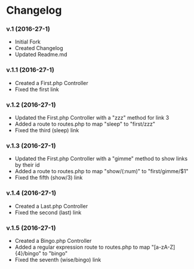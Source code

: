 # Changelog
### v.1 (2016-27-1)
* Initial Fork
* Created Changelog
* Updated Readme.md

### v.1.1 (2016-27-1)
* Created a First.php Controller
* Fixed the first link

### v.1.2 (2016-27-1)
* Updated the First.php Controller with a "zzz" method for link 3
* Added a route to routes.php to map "sleep" to "first/zzz"
* Fixed the third (sleep) link

### v.1.3 (2016-27-1)
* Updated the First.php Controller with a "gimme" method to show links by their id
* Added a route to routes.php to map "show/(:num)" to "first/gimme/$1"
* Fixed the fifth (show/3) link

### v.1.4 (2016-27-1)
* Created a Last.php Controller
* Fixed the second (last) link

### v.1.5 (2016-27-1)
* Created a Bingo.php Controller
* Added a regular expression route to routes.php to map "[a-zA-Z]{4}/bingo" to "bingo"
* Fixed the seventh (wise/bingo) link
